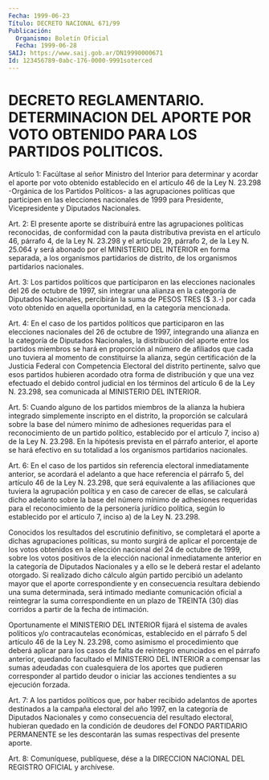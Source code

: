 ```yaml
---
Fecha: 1999-06-23
Título: DECRETO NACIONAL 671/99
Publicación:
  Organismo: Boletín Oficial
  Fecha: 1999-06-28
SAIJ: https://www.saij.gob.ar/DN19990000671
Id: 123456789-0abc-176-0000-9991soterced
---
```

# DECRETO REGLAMENTARIO. DETERMINACION DEL APORTE POR VOTO OBTENIDO PARA LOS PARTIDOS POLITICOS.

<a id="1"></a>
Artículo  1: Facúltase  al  señor  Ministro  del  Interior para determinar y acordar el aporte por  voto obtenido establecido en el artículo 46 de la Ley N. 23.298 -Orgánica de los Partidos Políticos- a  las  agrupaciones  políticas que participen  en  las  elecciones nacionales  de 1999 para  Presidente,  Vicepresidente  y  Diputados Nacionales.

<a id="2"></a>
Art. 2: El presente  aporte  se distribuirá entre las agrupaciones políticas reconocidas, de conformidad  con  la  pauta  distributiva prevista  en  el  artículo 46, párrafo 4, de la Ley N. 23.298 y el artículo 29, párrafo  2,  de la Ley N. 25.064 y será abonado por el MINISTERIO  DEL  INTERIOR  en  forma  separada,  a  los  organismos partidarios de distrito, de los  organismos  partidarios nacionales.

<a id="3"></a>
Art. 3: Los partidos políticos que participaron  en las elecciones nacionales del 26 de octubre de 1997, sin integrar  una  alianza en la  categoría de Diputados Nacionales, percibirán la suma de  PESOS TRES  ($  3.-) por cada voto obtenido en aquella oportunidad, en la categoría mencionada.

<a id="4"></a>
Art. 4: En  el  caso de los partidos políticos que participaron en las elecciones nacionales del 26 de octubre de 1997, integrando una alianza en la categoría  de  Diputados  Nacionales, la distribución del aporte entre los partidos miembros se  hará  en  proporción  al número de afiliados que cada uno tuviera al momento de constituirse la   alianza,  según  certificación  de  la  Justicia  Federal  con Competencia  Electoral  del  distrito  pertinente,  salvo  que esos partidos hubieren acordado otra forma de distribución y que una vez efectuado el debido control judicial en los términos del artículo 6 de la  Ley  N. 23.298,  sea  comunicada al MINISTERIO DEL INTERIOR.

<a id="5"></a>
Art. 5: Cuando alguno de los partidos  miembros  de  la alianza la hubiera  integrado  simplemente  inscripto  en  el  distrito,    la proporción  se  calculará  sobre  la  base  del  número  mínimo  de adhesiones   requeridas  para  el  reconocimiento  de  un  partido político, establecido  por  el artículo 7, inciso a) de la Ley N. 23.298. En la hipótesis prevista en el párrafo anterior, el aporte se hará efectivo en su  totalidad  a   los  organismos  partidarios nacionales.

<a id="6"></a>
Art.  6: En  el  caso de los partidos sin  referencia  electoral inmediatamente  anterior,  se  acordará  el  adelanto  a  que  hace referencia el párrafo  5, del artículo 46 de la Ley N. 23.298, que será  equivalente  a las afiliaciones  que  tuviera  la  agrupación política y en caso de carecer de ellas, se calculará dicho adelanto sobre la base del número  mínimo  de  adhesiones requeridas para el reconocimiento  de  la  personería  jurídico   política,  según  lo establecido  por  el  artículo  7, inciso a) de la  Ley N. 23.298.

Conocidos los resultados del escrutinio  definitivo,  se completará el  aporte  a  dichas  agrupaciones políticas, su monto surgirá  de aplicar  el  porcentaje de  los  votos  obtenidos  en  la  elección nacional del 24 de octubre de 1999, sobre los votos positivos de la elección  nacional  inmediatamente  anterior  en  la  categoría  de Diputados Nacionales  y  a  ello  se  le  deberá restar el adelanto otorgado.  Si  realizado dicho cálculo algún  partido  percibió  un adelanto mayor que  el  aporte  correspondiente  y  en consecuencia resultara  debiendo  una  suma determinada, será intimado  mediante comunicación oficial a reintegrar  la  suma  correspondiente  en un plazo  de  TREINTA  (30)  días  corridos  a  partir  de la fecha de intimación.

Oportunamente  el  MINISTERIO  DEL  INTERIOR  fijará el sistema  de avales políticos y/o contracautelas económicas,  establecido  en el párrafo  5  del  artículo 46 de la Ley N. 23.298, como asimismo el procedimiento  que  deberá aplicar  para  los  casos  de  falta  de reintegro enunciados  en el párrafo anterior, quedando facultado el MINISTERIO  DEL  INTERIOR  a  compensar  las  sumas  adeudadas  con cualesquiera de los  aportes  que  pudieren corresponder al partido deudor o iniciar las acciones tendientes  a  su  ejecución  forzada.

<a id="7"></a>
Art. 7: A los partidos políticos que, por haber recibido adelantos de  aportes  destinados a la campaña electoral del año 1997, en  la categoría de Diputados Nacionales y como consecuencia del resultado electoral, hubieran  quedado  en la condición de deudores del FONDO PARTIDARIO PERMANENTE se les descontarán  las sumas respectivas del presente aporte.

<a id="8"></a>
Art. 8: Comuníquese, publíquese, dése a la  DIRECCION NACIONAL DEL REGISTRO  OFICIAL  y archívese.